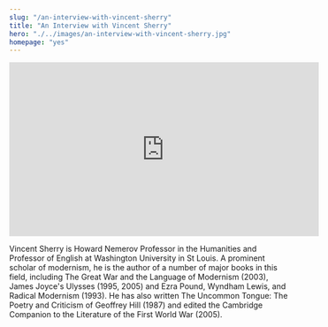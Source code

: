 ```yaml
--- 
slug: "/an-interview-with-vincent-sherry"
title: "An Interview with Vincent Sherry"
hero: "./../images/an-interview-with-vincent-sherry.jpg"
homepage: "yes"
---
```


<iframe width="560" height="315" src="https://www.youtube.com/embed/m9g_n79-NDE" frameborder="0" allow="accelerometer; autoplay; encrypted-media; gyroscope; picture-in-picture" allowfullscreen></iframe>

Vincent Sherry is Howard Nemerov Professor in the Humanities and Professor of English at Washington University in St Louis. A prominent scholar of modernism, he is the author of a number of major books in this field, including The Great War and the Language of Modernism (2003), James Joyce's Ulysses (1995, 2005) and Ezra Pound, Wyndham Lewis, and Radical Modernism (1993). He has also written The Uncommon Tongue: The Poetry and Criticism of Geoffrey Hill (1987) and edited the Cambridge Companion to the Literature of the First World War (2005).